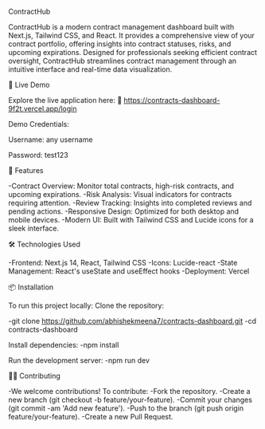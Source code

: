 ContractHub

ContractHub is a modern contract management dashboard built with Next.js, Tailwind CSS, and React.
It provides a comprehensive view of your contract portfolio, offering insights into contract statuses,
risks, and upcoming expirations. Designed for professionals seeking efficient contract oversight, 
ContractHub streamlines contract management through an intuitive interface and real-time data visualization.

🚀 Live Demo

Explore the live application here:
🔗 https://contracts-dashboard-9f2t.vercel.app/login

Demo Credentials:

Username: any username

Password: test123 

🧰 Features

-Contract Overview: Monitor total contracts, high-risk contracts, and upcoming expirations.
-Risk Analysis: Visual indicators for contracts requiring attention.
-Review Tracking: Insights into completed reviews and pending actions.
-Responsive Design: Optimized for both desktop and mobile devices.
-Modern UI: Built with Tailwind CSS and Lucide icons for a sleek interface.

🛠️ Technologies Used

-Frontend: Next.js 14, React, Tailwind CSS
-Icons: Lucide-react
-State Management: React's useState and useEffect hooks
-Deployment: Vercel


📦 Installation

To run this project locally:
Clone the repository:

-git clone https://github.com/abhishekmeena7/contracts-dashboard.git
-cd contracts-dashboard


Install dependencies:
-npm install


Run the development server:
-npm run dev  

🧑‍💻 Contributing

-We welcome contributions! To contribute:
-Fork the repository.
-Create a new branch (git checkout -b feature/your-feature).
-Commit your changes (git commit -am 'Add new feature').
-Push to the branch (git push origin feature/your-feature).
-Create a new Pull Request.
